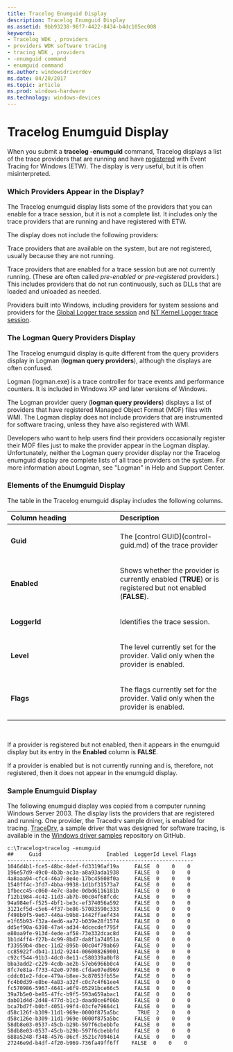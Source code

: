 ```yaml
---
title: Tracelog Enumguid Display
description: Tracelog Enumguid Display
ms.assetid: 9bb93238-98f7-4422-8434-b4dc105ec008
keywords:
- Tracelog WDK , providers
- providers WDK software tracing
- tracing WDK , providers
- -enumguid command
- enumguid command
ms.author: windowsdriverdev
ms.date: 04/20/2017
ms.topic: article
ms.prod: windows-hardware
ms.technology: windows-devices
---
```


# Tracelog Enumguid Display


When you submit a **tracelog -enumguid** command, Tracelog displays a list of the trace providers that are running and have [registered](registered-provider.md) with Event Tracing for Windows (ETW). The display is very useful, but it is often misinterpreted.

### <span id="which_providers_appear_in_the_display_"></span><span id="WHICH_PROVIDERS_APPEAR_IN_THE_DISPLAY_"></span>Which Providers Appear in the Display?

The Tracelog enumguid display lists some of the providers that you can enable for a trace session, but it is not a complete list. It includes only the trace providers that are running and have registered with ETW.

The display does not include the following providers:

Trace providers that are available on the system, but are not registered, usually because they are not running.

Trace providers that are enabled for a trace session but are not currently running. (These are often called *pre-enabled* or *pre-registered* providers.) This includes providers that do not run continuously, such as DLLs that are loaded and unloaded as needed.

Providers built into Windows, including providers for system sessions and providers for the [Global Logger trace session](global-logger-trace-session.md) and [NT Kernel Logger trace session](nt-kernel-logger-trace-session.md).

### <span id="the_logman_query_providers_display"></span><span id="THE_LOGMAN_QUERY_PROVIDERS_DISPLAY"></span>The Logman Query Providers Display

The Tracelog enumguid display is quite different from the query providers display in Logman (**logman query providers**), although the displays are often confused.

Logman (logman.exe) is a trace controller for trace events and performance counters. It is included in Windows XP and later versions of Windows.

The Logman provider query (**logman query providers**) displays a list of providers that have registered Managed Object Format (MOF) files with WMI. The Logman display does not include providers that are instrumented for software tracing, unless they have also registered with WMI.

Developers who want to help users find their providers occasionally register their MOF files just to make the provider appear in the Logman display. Unfortunately, neither the Logman query provider display nor the Tracelog enumguid display are complete lists of all trace providers on the system. For more information about Logman, see "Logman" in Help and Support Center.

### <span id="elements_of_the_enumguid_display"></span><span id="ELEMENTS_OF_THE_ENUMGUID_DISPLAY"></span>Elements of the Enumguid Display

The table in the Tracelog enumguid display includes the following columns.

<table>
<colgroup>
<col width="50%" />
<col width="50%" />
</colgroup>
<thead>
<tr class="header">
<th align="left">Column heading</th>
<th align="left">Description</th>
</tr>
</thead>
<tbody>
<tr class="odd">
<td align="left"><p><strong>Guid</strong></p></td>
<td align="left"><p>The [control GUID](control-guid.md) of the trace provider</p></td>
</tr>
<tr class="even">
<td align="left"><p><strong>Enabled</strong></p></td>
<td align="left"><p>Shows whether the provider is currently enabled (<strong>TRUE</strong>) or is registered but not enabled (<strong>FALSE</strong>).</p></td>
</tr>
<tr class="odd">
<td align="left"><p><strong>LoggerId</strong></p></td>
<td align="left"><p>Identifies the trace session.</p></td>
</tr>
<tr class="even">
<td align="left"><p><strong>Level</strong></p></td>
<td align="left"><p>The level currently set for the provider. Valid only when the provider is enabled.</p></td>
</tr>
<tr class="odd">
<td align="left"><p><strong>Flags</strong></p></td>
<td align="left"><p>The flags currently set for the provider. Valid only when the provider is enabled.</p></td>
</tr>
</tbody>
</table>

 

If a provider is registered but not enabled, then it appears in the enumguid display but its entry in the **Enabled** column is **FALSE**.

If a provider is enabled but is not currently running and is, therefore, not registered, then it does not appear in the enumguid display.

### <span id="sample_enumguid_display"></span><span id="SAMPLE_ENUMGUID_DISPLAY"></span>Sample Enumguid Display

The following enumguid display was copied from a computer running Windows Server 2003. The display lists the providers that are registered and running. One provider, the Tracedrv sample driver, is enabled for tracing. [TraceDrv](http://go.microsoft.com/fwlink/p/?LinkId=617726), a sample driver that was designed for software tracing, is available in the [Windows driver samples](http://go.microsoft.com/fwlink/p/?LinkId=616507) repository on GitHub.

```
c:\Tracelog>tracelog -enumguid
##     Guid                     Enabled  LoggerId Level Flags
------------------------------------------------------------
1046d4b1-fce5-48bc-8def-fd33196af19a     FALSE  0    0    0
196e57d9-49c0-4b3b-ac3a-a8a93ada1938     FALSE  0    0    0
4a8aaa94-cfc4-46a7-8e4e-17bc45608f0a     FALSE  0    0    0
1540ff4c-3fd7-4bba-9938-1d1bf31573a7     FALSE  0    0    0
1fbecc45-c060-4e7c-8a0e-0dbd6116181b     FALSE  0    0    0
f12b1984-4c42-11d3-ab7b-00c04f68fcdc     FALSE  0    0    0
94a984ef-f525-4bf1-be3c-ef374056a592     FALSE  0    0    0
3121cf5d-c5e6-4f37-be86-57083590c333     FALSE  0    0    0
f498b9f5-9e67-446a-b9b8-1442ffaef434     FALSE  0    0    0
e1f65b93-f32a-4ed6-aa72-b039e28f1574     FALSE  0    0    0
dd5ef90a-6398-47a4-ad34-4dcecdef795f     FALSE  0    0    0
e80aa9fe-913d-4ede-af58-73e332dcac8d     FALSE  0    0    0
1b1d4ff4-f27b-4c99-8bd7-da8f1a74051a     FALSE  0    0    0
f33959b4-dbec-11d2-895b-00c04f79ab69     FALSE  0    0    0
cc85922f-db41-11d2-9244-006008269001     FALSE  0    0    0
c92cf544-91b3-4dc0-8e11-c580339a0bf8     FALSE  0    0    0
bba3add2-c229-4cdb-ae2b-57eb6966b0c4     FALSE  0    0    0
8fc7e81a-f733-42e0-9708-cfdae07ed969     FALSE  0    0    0
cddc01e2-fdce-479a-b8ee-3c87053fb55e     FALSE  0    0    0
fc4b0d39-e8be-4a83-a32f-c0c7c4f61ee4     FALSE  0    0    0
fc570986-5967-4641-a6f9-05291bce66c5     FALSE  0    0    0
39a7b5e0-be85-47fc-b9f5-593a659abac1     FALSE  0    0    0
dab01d4d-2d48-477d-b1c3-daad0ce6f06b     FALSE  0    0    0
bca7bd7f-b0bf-4051-99f4-03cfe79664c1     FALSE  0    0    0
d58c126f-b309-11d1-969e-0000f875a5bc      TRUE  2    0    0
d58c126e-b309-11d1-969e-0000f875a5bc     FALSE  0    0    0
58db8e03-0537-45cb-b29b-597f6cbebbfe     FALSE  0    0    0
58db8e03-0537-45cb-b29b-597f6cbebbfd     FALSE  0    0    0
688a5248-f348-4576-86cf-3521c7094614     FALSE  0    0    0
27246e9d-b4df-4f20-b969-736fa49ff6ff    FALSE  0    0    0
```

 

 





